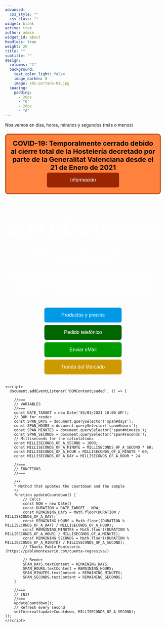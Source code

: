 ```yaml
---
advanced:
  css_style: ""
  css_class: ""
widget: blank
active: true
author: admin
widget_id: about
headless: true
weight: 20
title: ""
subtitle: ""
design:
  columns: "1"
  background:
    text_color_light: false
    image_darken: 0
    image: sds-portada-01.jpg
  spacing:
    padding:
      - 20px
      - "0"
      - 20px
      - "0"
---
```


<!DOCTYPE html>
<html>
  <head>
    <meta charset="UTF-8"/>
    <title>Son de Sabores</title>
  </head>

<style>
.button {
  background-color: #0099e6;
  position: relative;
  top: 0%;
  /* border: none; */
  border: 0px solid black;
  color: white;
  padding: 15px 32px;
  text-decoration: none;
  text-align: center;
  display: center;
  border-radius: 6px;
  font-size: 16px;
  margin: 4px 2px;
  cursor: pointer;
  transition-duration: 0.4s;
  overflow: hidden;
}

.button:hover{
    color: black;
    background-color: #FFF8C2;
}
  
.button:after {
  content: "";
  background: #ffffff;
  display: block;
  position: absolute;
  padding-top: 300%;
  padding-left: 350%;
  margin-left: -40px !important;
  margin-top: -120%;
  opacity: 0;
  transition: all 0.8s
}

.button:active:after {
  padding: 0;
  margin: 0;
  opacity: 1;
  transition: 0s
}

.button1 {width: 250px;}
.button2 {width: 250px; background-color: #006600;}
.button3 {width: 250px; background-color: #009900;}
.button4 {width: 250px; background-color: #cc9900;}
.button5 {width: 50%;   background-color: #992600;}
</style>

<body>

<section>
  <p>
    Nos vemos en <span id="days"></span> días, <span id="hours"></span> horas, <span id="minutes"></span> minutos y <span id="seconds"></span> segundos (más o menos)
  </p>
</section> 

<p style="background:#FF813E; color:black; font-weight:bold; padding:15px; border:3px solid #B34F19; margin-top:20px; margin-bottom:20px; text-align:center; font-size:22px; border-radius:10px;">COVID-19: Temporalmente cerrado debido al cierre total de la Hostelería decretado por parte de la Generalitat Valenciana desde el 21 de Enero de 2021
<br/>
<a href="https://www.google.com/search?q=COVID-19+%2BVinar%C3%B3s&oq=COVID19+%2BVinar%C3%B3s&aqs=chrome..69i57.27050j1j15&sourceid=chrome&ie=UTF-8" target="_blank"><button class="button button5">Información</button></a>
</p>

<h1 style="color:white; text-align:center; font-size:400%;">
  <b>SON DE SABORES</b>
</h1>

<h1 style="color:white; text-align:center; font-size:150%;">
  <b>Comida Peruana en el Mercado Municipal de Vinaròs (Castellón)</b>
</h1>

<h1 style="color:white; text-align:center; font-size:100%;">
  En nuestra parada podrá encontrar comida peruana, tapas, helados, extractos de frutas naturales, batidos y zumos de frutas exóticas, postres caseros, cerveza Estrella Damm y Complot IPA, además de otras especialidades. Y todo tanto para consumir en las instalaciones del Mercado como para llevar
</h1>

<p style="padding:15px; border:0px solid black; margin-top:10px; margin-bottom:10px; text-align:center; font-size:22px; border-radius:0px;">
<a href="https://drive.google.com/drive/folders/18_9FEFRLB9bzvI3kZfulINeRh2OaOTNI" target="_blank"><button class="button button1">Productos y precios</button></a><br/>
<a href="tel:+34 651 94 55 87"><button class="button button2">Pedido telefónico</button></a><br/>
<a href="mailto:SonDeSaboresPeruanos@gmail.com" target="_blank"><button class="button button3">Enviar eMail</button></a><br/>
<a href="http://vinaros.mercadosexcelentes.com/tienda/son-sabores" target="_blank"><button class="button button4">Tienda del Mercado</button></a>
</p>

    <script>
      document.addEventListener('DOMContentLoaded', () => { 

        //===
        // VARIABLES
        //===
        const DATE_TARGET = new Date('03/01/2021 10:00 AM');
        // DOM for render
        const SPAN_DAYS = document.querySelector('span#days');
        const SPAN_HOURS = document.querySelector('span#hours');
        const SPAN_MINUTES = document.querySelector('span#minutes');
        const SPAN_SECONDS = document.querySelector('span#seconds');
        // Milliseconds for the calculations
        const MILLISECONDS_OF_A_SECOND = 1000;
        const MILLISECONDS_OF_A_MINUTE = MILLISECONDS_OF_A_SECOND * 60;
        const MILLISECONDS_OF_A_HOUR = MILLISECONDS_OF_A_MINUTE * 60;
        const MILLISECONDS_OF_A_DAY = MILLISECONDS_OF_A_HOUR * 24

        //===
        // FUNCTIONS
        //===

        /**
        * Method that updates the countdown and the sample
        */
        function updateCountdown() {
            // Calcs
            const NOW = new Date()
            const DURATION = DATE_TARGET - NOW;
            const REMAINING_DAYS = Math.floor(DURATION / MILLISECONDS_OF_A_DAY);
            const REMAINING_HOURS = Math.floor((DURATION % MILLISECONDS_OF_A_DAY) / MILLISECONDS_OF_A_HOUR);
            const REMAINING_MINUTES = Math.floor((DURATION % MILLISECONDS_OF_A_HOUR) / MILLISECONDS_OF_A_MINUTE);
            const REMAINING_SECONDS = Math.floor((DURATION % MILLISECONDS_OF_A_MINUTE) / MILLISECONDS_OF_A_SECOND);
            // Thanks Pablo Monteserín (https://pablomonteserin.com/cuenta-regresiva/)

            // Render
            SPAN_DAYS.textContent = REMAINING_DAYS;
            SPAN_HOURS.textContent = REMAINING_HOURS;
            SPAN_MINUTES.textContent = REMAINING_MINUTES;
            SPAN_SECONDS.textContent = REMAINING_SECONDS;
        }

        //===
        // INIT
        //===
        updateCountdown();
        // Refresh every second
        setInterval(updateCountdown, MILLISECONDS_OF_A_SECOND);
    });
    </script>

</body>
</html>
